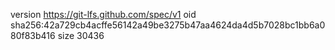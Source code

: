 version https://git-lfs.github.com/spec/v1
oid sha256:42a729cb4acffe56142a49be3275b47aa4624da4d5b7028bc1bb6a080f83b416
size 30436
